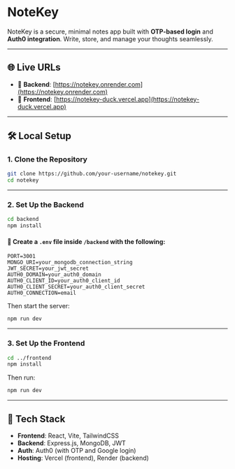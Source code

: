#  NoteKey

NoteKey is a secure, minimal notes app built with **OTP-based login** and **Auth0 integration**. Write, store, and manage your thoughts seamlessly.

---

## 🌐 Live URLs

- 🔧 **Backend**: [https://notekey.onrender.com](https://notekey.onrender.com)  
- 🎨 **Frontend**: [https://notekey-duck.vercel.app](https://notekey-duck.vercel.app)

---

## 🛠️ Local Setup

### 1. **Clone the Repository**

```bash
git clone https://github.com/your-username/notekey.git
cd notekey
```

---

### 2. **Set Up the Backend**

```bash
cd backend
npm install
```

#### 📄 Create a `.env` file inside `/backend` with the following:

```env
PORT=3001
MONGO_URI=your_mongodb_connection_string
JWT_SECRET=your_jwt_secret
AUTH0_DOMAIN=your_auth0_domain
AUTH0_CLIENT_ID=your_auth0_client_id
AUTH0_CLIENT_SECRET=your_auth0_client_secret
AUTH0_CONNECTION=email
```

Then start the server:

```bash
npm run dev
```

---

### 3. **Set Up the Frontend**

```bash
cd ../frontend
npm install
```

Then run:

```bash
npm run dev
```

---

## 🧱 Tech Stack

- **Frontend**: React, Vite, TailwindCSS  
- **Backend**: Express.js, MongoDB, JWT  
- **Auth**: Auth0 (with OTP and Google login)  
- **Hosting**: Vercel (frontend), Render (backend)